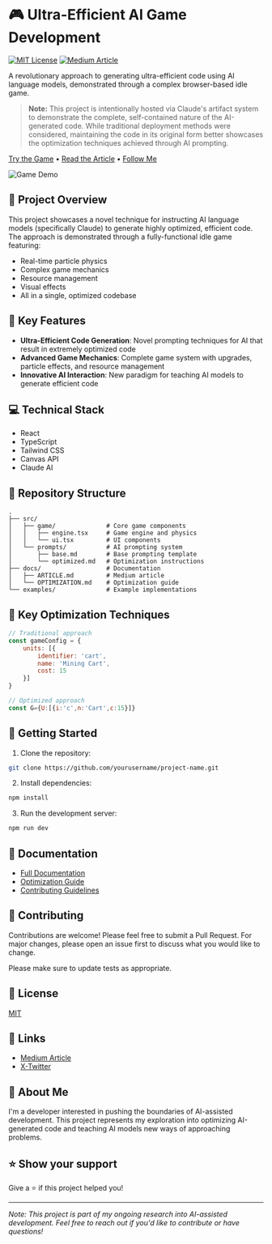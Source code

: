 # 🎮 Ultra-Efficient AI Game Development

[![MIT License](https://img.shields.io/badge/License-MIT-green.svg)](https://choosealicense.com/licenses/mit/)
[![Medium Article](https://img.shields.io/badge/Medium-Read%20Article-black)](https://medium.com/@ankerelite/teaching-ai-to-write-ultra-efficient-code-lessons-from-building-a-game-with-claude-fbce6c804b23)

A revolutionary approach to generating ultra-efficient code using AI language models, demonstrated through a complex browser-based idle game.

> **Note:** This project is intentionally hosted via Claude's artifact system to demonstrate the complete, self-contained nature of the AI-generated code. While traditional deployment methods were considered, maintaining the code in its original form better showcases the optimization techniques achieved through AI prompting.

[Try the Game](https://claude.site/artifacts/3deb1470-c587-4f20-983a-e8dec1b73ec7) • [Read the Article](https://medium.com/@ankerelite/teaching-ai-to-write-ultra-efficient-code-lessons-from-building-a-game-with-claude-fbce6c804b23) • [Follow Me](https://github.com/ankerelite)

![Game Demo](https://i.giphy.com/media/v1.Y2lkPTc5MGI3NjExc2hicWdubmUydDR4d2RkcmRvYXNiZDJlNjRmdTkzanQwMGNmdWM1dCZlcD12MV9pbnRlcm5hbF9naWZfYnlfaWQmY3Q9Zw/euAkwNiRhhljuaViOk/giphy.gif)

## 🚀 Project Overview

This project showcases a novel technique for instructing AI language models (specifically Claude) to generate highly optimized, efficient code. The approach is demonstrated through a fully-functional idle game featuring:

- Real-time particle physics
- Complex game mechanics
- Resource management
- Visual effects
- All in a single, optimized codebase

## 📖 Key Features

- **Ultra-Efficient Code Generation**: Novel prompting techniques for AI that result in extremely optimized code
- **Advanced Game Mechanics**: Complete game system with upgrades, particle effects, and resource management
- **Innovative AI Interaction**: New paradigm for teaching AI models to generate efficient code

## 💻 Technical Stack

- React
- TypeScript
- Tailwind CSS
- Canvas API
- Claude AI

## 📁 Repository Structure

```
.
├── src/
│   ├── game/              # Core game components
│   │   ├── engine.tsx     # Game engine and physics
│   │   └── ui.tsx         # UI components
│   └── prompts/           # AI prompting system
│       ├── base.md        # Base prompting template
│       └── optimized.md   # Optimization instructions
├── docs/                  # Documentation
│   ├── ARTICLE.md         # Medium article
│   └── OPTIMIZATION.md    # Optimization guide
└── examples/              # Example implementations
```

## 🎯 Key Optimization Techniques

```javascript
// Traditional approach
const gameConfig = {
    units: [{
        identifier: 'cart',
        name: 'Mining Cart',
        cost: 15
    }]
}

// Optimized approach
const G={U:[{i:'c',n:'Cart',c:15}]}
```

## 🚀 Getting Started

1. Clone the repository:
```bash
git clone https://github.com/yourusername/project-name.git
```

2. Install dependencies:
```bash
npm install
```

3. Run the development server:
```bash
npm run dev
```

## 📖 Documentation

- [Full Documentation](docs/README.md)
- [Optimization Guide](docs/OPTIMIZATION.md)
- [Contributing Guidelines](CONTRIBUTING.md)

## 🤝 Contributing

Contributions are welcome! Please feel free to submit a Pull Request. For major changes, please open an issue first to discuss what you would like to change.

Please make sure to update tests as appropriate.

## 📝 License

[MIT](https://choosealicense.com/licenses/mit/)

## 🔗 Links

- [Medium Article]([https://medium.com/@yourusername/article-link](https://medium.com/@ankerelite/teaching-ai-to-write-ultra-efficient-code-lessons-from-building-a-game-with-claude-fbce6c804b23))
- [X-Twitter]([https://twitter.com/yourusername](https://x.com/AnkerElite))

## 👋 About Me

I'm a developer interested in pushing the boundaries of AI-assisted development. This project represents my exploration into optimizing AI-generated code and teaching AI models new ways of approaching problems.

## ⭐️ Show your support

Give a ⭐️ if this project helped you!

---

*Note: This project is part of my ongoing research into AI-assisted development. Feel free to reach out if you'd like to contribute or have questions!*
